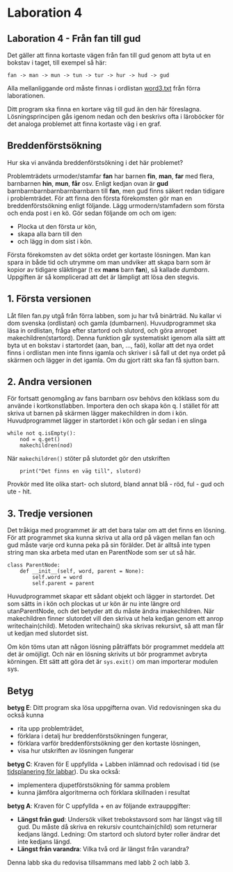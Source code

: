# Laboration 4
## Laboration 4 - Från fan till gud
Det gäller att finna kortaste vägen från fan till gud genom att byta ut en bokstav i taget, till exempel så här:

```
fan -> man -> mun -> tun -> tur -> hur -> hud -> gud
```

Alla mellanliggande ord måste finnas i ordlistan [word3.txt](http://www.csc.kth.se/utbildning/kth/kurser/DD1320/tilda13/labbar/word3.txt) från förra laborationen.

Ditt program ska finna en kortare väg till gud än den här föreslagna. Lösningsprincipen gås igenom nedan och den beskrivs ofta i läroböcker för det analoga problemet att finna kortaste väg i en graf.

## Breddenförstsökning
Hur ska vi använda breddenförstsökning i det här problemet?

Problemträdets urmoder/stamfar **fan** har barnen **fin**, **man**, **far** med flera, barnbarnen **hin**, **mun**, **får** osv. Enligt kedjan ovan är **gud** barnbarnbarnbarnbarnbarnbarn till **fan**, men gud finns säkert redan tidigare i problemträdet. För att finna den första förekomsten gör man en breddenförstsökning enligt följande.
Lägg urmodern/stamfadern som första och enda post i en kö.
Gör sedan följande om och om igen:

* Plocka ut den första ur kön,
* skapa alla barn till den
* och lägg in dom sist i kön.

Första förekomsten av det sökta ordet ger kortaste lösningen.
Man kan spara in både tid och utrymme om man undviker att skapa barn som är kopior av tidigare släktingar (t ex **mans** barn **fan**), så kallade _dumbarn_. Uppgiften är så komplicerad att det är lämpligt att lösa den stegvis.

## 1. Första versionen
Låt filen fan.py utgå från förra labben, som ju har två binärträd. Nu kallar vi dom svenska (ordlistan) och gamla (dumbarnen). Huvudprogrammet ska läsa in ordlistan, fråga efter startord och slutord, och göra anropet makechildren(startord).
Denna funktion går systematiskt igenom alla sätt att byta ut en bokstav i startordet (aan, ban, ..., faö), kollar att det nya ordet finns i ordlistan men inte finns igamla och skriver i så fall ut det nya ordet på skärmen och lägger in det igamla.
Om du gjort rätt ska fan få sjutton barn.

## 2. Andra versionen
För fortsatt genomgång av fans barnbarn osv behövs den köklass som du använde i kortkonstlabben. Importera den och skapa kön q. I stället för att skriva ut barnen på skärmen lägger makechildren in dom i kön. Huvudprogrammet lägger in startordet i kön och går sedan i en slinga

```
while not q.isEmpty():
    nod = q.get()
    makechildren(nod)
```

När `makechildren()` stöter på slutordet gör den utskriften
```
    print("Det finns en väg till", slutord)
```

Provkör med lite olika start- och slutord, bland annat blå - röd, ful - gud och ute - hit.

## 3. Tredje versionen

Det tråkiga med programmet är att det bara talar om att det finns en lösning. För att programmet ska kunna skriva ut alla ord på vägen mellan fan och gud måste varje ord kunna peka på sin förälder. Det är alltså inte typen string man ska arbeta med utan en ParentNode som ser ut så här.

```
class ParentNode:
    def __init__(self, word, parent = None):
        self.word = word
        self.parent = parent
```

Huvudprogrammet skapar ett sådant objekt och lägger in startordet. Det som sätts in i kön och plockas ut ur kön är nu inte längre ord utanParentNode, och det betyder att du måste ändra imakechildren.
När makechildren finner slutordet vill den skriva ut hela kedjan genom ett anrop writechain(child). Metoden writechain() ska skrivas rekursivt, så att man får ut kedjan med slutordet sist.

Om kön töms utan att någon lösning påträffats bör programmet meddela att det är omöjligt. Och när en lösning skrivits ut bör programmet avbryta körningen. Ett sätt att göra det är `sys.exit()` om man importerar modulen sys.

## Betyg
**betyg E**: Ditt program ska lösa uppgifterna ovan.
Vid redovisningen ska du också kunna

* rita upp problemträdet,
* förklara i detalj hur breddenförstsökningen fungerar,
* förklara varför breddenförstsökning ger den kortaste lösningen,
* visa hur utskriften av lösningen fungerar

**betyg C**: Kraven för E uppfyllda + Labben inlämnad och redovisad i tid (se [tidsplanering för labbar](https://www.kth.se/social/course/DD1320/subgroup/tilda14/page/laborationer-88/)).
Du ska också:

* implementera djupetförstsökning för samma problem
* kunna jämföra algoritmerna och förklara skillnaden i resultat

**betyg A**: Kraven för C uppfyllda + en av följande extrauppgifter:

* **Längst från gud**: Undersök vilket trebokstavsord som har längst väg till gud. Du måste då skriva en rekursiv countchain(child) som returnerar kedjans längd. Ledning: Om startord och slutord byter roller ändrar det inte kedjans längd.
* **Längst från varandra**: Vilka två ord är längst från varandra?

Denna labb ska du redovisa tillsammans med labb 2 och labb 3.
